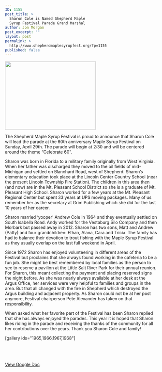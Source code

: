 ```yaml
---
ID: 1155
post_title: >
  Sharon Cole is Named Shepherd Maple
  Syrup Festival Parade Grand Marshal
author: Jon Morgan
post_excerpt: ""
layout: post
permalink: >
  http://www.shepherdmaplesyrupfest.org/?p=1155
published: false
---
```

<img class="alignnone size-medium wp-image-1963" src="http://www.shepherdmaplesyrupfest.org/wp-content/uploads/2018/03/100_4765-300x225.jpg" alt="" width="300" height="225" />

The Shepherd Maple Syrup Festival is proud to announce that Sharon Cole will lead the parade at the 60th anniversary Maple Syrup Festival on Sunday, April 29th. The parade will begin at 2:30 and will be centered around the theme “Celebrate 60”.

Sharon was born in Florida to a military family originally from West Virginia. When her father was discharged they moved to the oil fields of mid-Michigan and settled on Blanchard Road, west of Shepherd. Sharon’s elementary education took place at the Lincoln Center Country School (near the present Lincoln Township Fire Station). The children in this area then (and now) are in the Mt. Pleasant School District so she is a graduate of Mt. Pleasant High School.
Sharon worked for a few years at the Mt. Pleasant Regional Center but spent 33 years at UPS
moving packages. Many of us remember her as the secretary at Grim Publishing which she
did for the last 10 years of her career.

Sharon married ‘yooper’ Andrew Cole in 1964 and they eventually settled on South Isabella Road. Andy worked for the Vestaburg Silo Company and then Morbark but passed away in 2012. Sharon has two sons, Matt and Andrew (Patty) and four grandchildren: Ethan, Alana, Cara and Tricia. The family has had to balance their devotion to trout fishing with the Maple Syrup Festival as they usually overlap on the last full weekend in April.

Since 1972 Sharon has enjoyed volunteering in different areas of the Festival but proclaims that she always found working in the cafeteria to be a fun job. She might be best remembered by local families as the person to see to reserve a pavilion at the Little Salt River
Park for their annual reunion. For Sharon, this meant collecting the payment and placing reserved signs the night before. As she was nearly always available at her desk at the Argus Office, her services were very helpful to families and groups in the area. But that all changed
with the fire in Shepherd which destroyed the Argus building and adjacent property. As Sharon could not be at her post anymore, Festival chairperson Pete Alexander has taken on
that responsibility.

When asked what her favorite part of the Festival has been Sharon replied that she has always enjoyed the parades. This year it is hoped that Sharon likes riding in the parade and receiving the thanks of the community for all her contributions over the years. Thank you
Sharon Cole and family!

[gallery ids="1965,1966,1967,1968"]

&nbsp;

#

<a href="https://docs.google.com/document/d/13iJiyMfnSJa8sEoQ1OCNAug3IJriSVWEtben0ubkp4M/edit?usp=sharing">View Google Doc</a>
<b></b>

&nbsp;

<b>
</b>